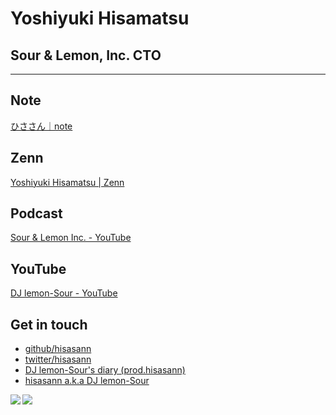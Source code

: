 # Yoshiyuki Hisamatsu

## Sour & Lemon, Inc. CTO 

---

Note
---
[ひささん｜note](https://note.com/hisasann)

Zenn
---
[Yoshiyuki Hisamatsu | Zenn](https://zenn.dev/hisasann)

Podcast
---

[Sour & Lemon Inc. - YouTube](https://www.youtube.com/channel/UCcB8jQpBT_r9T1XUkc9WgrA)

YouTube
---
[DJ lemon-Sour - YouTube](https://www.youtube.com/channel/UCtKoL7XV8B30Vz6y9b2C0PA)

Get in touch
---

- [github/hisasann](https://github.com/hisasann)
- [twitter/hisasann](https://twitter.com/hisasann)
- [DJ lemon-Sour's diary (prod.hisasann)](https://hisasann.github.io/)
- [hisasann a.k.a DJ lemon-Sour](https://hisasann.dev/)

<p>
  <a href="https://github.com/anuraghazra/github-readme-stats">
    <img align="left" src="https://github-readme-stats.vercel.app/api?username=hisasann&count_private=true&show_icons=true" />
  </a>
  <a href="https://github.com/anuraghazra/github-readme-stats">
    <img align="left" src="https://github-readme-stats.vercel.app/api/top-langs/?username=hisasann" />
  </a>
</p>
